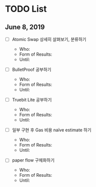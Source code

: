# TODO List

## June 8, 2019

- [ ] Atomic Swap 상세히 살펴보기, 분류하기
  * Who:
  * Form of Results:
  * Until:

- [ ] BulletProof 공부하기
  * Who:
  * Form of Results:
  * Until:

- [ ] Truebit Lite 공부하기
  * Who:
  * Form of Results:
  * Until:

- [ ] 일부 구현 후 Gas 비용 naïve estimate 하기
  * Who:
  * Form of Results:
  * Until:

- [ ] paper flow 구체화하기
  * Who: 
  * Form of Results:
  * Until:
